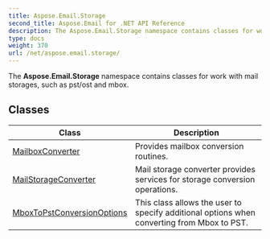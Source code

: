 ```yaml
---
title: Aspose.Email.Storage
second_title: Aspose.Email for .NET API Reference
description: The Aspose.Email.Storage namespace contains classes for work with mail storages such as pst/ost and mbox
type: docs
weight: 370
url: /net/aspose.email.storage/
---
```

The **Aspose.Email.Storage** namespace contains classes for work with mail storages, such as pst/ost and mbox.

## Classes

| Class | Description |
| --- | --- |
| [MailboxConverter](./mailboxconverter/) | Provides mailbox conversion routines. |
| [MailStorageConverter](./mailstorageconverter/) | Mail storage converter provides services for storage conversion operations. |
| [MboxToPstConversionOptions](./mboxtopstconversionoptions/) | This class allows the user to specify additional options when converting from Mbox to PST. |


